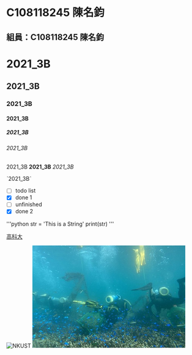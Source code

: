 # C108118245 陳名鈞

## 組員：C108118245 陳名鈞

# 2021_3B

## 2021_3B

### 2021_3B

#### 2021_3B

##### 2021_3B

###### 2021_3B

2021_3B **2021_3B** *2021_3B* 

ˋ2021_3Bˋ

- [ ] todo list
- [x] done 1
- [ ] unfinished
- [x] done 2

'''python
str = 'This is a String'
print(str)
'''

[高科大](https://www.nkust.edu.tw)

![NKUST](https://www.nkust.edu.tw/var/file/0/1000/img/513/182513897.png "NKUST")
![fig](nkust2.jpg "海底風光")

